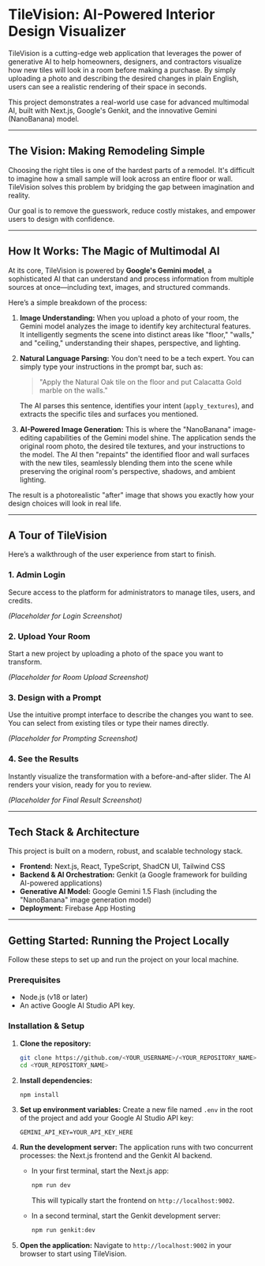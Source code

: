 # TileVision: AI-Powered Interior Design Visualizer

TileVision is a cutting-edge web application that leverages the power of generative AI to help homeowners, designers, and contractors visualize how new tiles will look in a room before making a purchase. By simply uploading a photo and describing the desired changes in plain English, users can see a realistic rendering of their space in seconds.

This project demonstrates a real-world use case for advanced multimodal AI, built with Next.js, Google's Genkit, and the innovative Gemini (NanoBanana) model.

---

## The Vision: Making Remodeling Simple

Choosing the right tiles is one of the hardest parts of a remodel. It's difficult to imagine how a small sample will look across an entire floor or wall. TileVision solves this problem by bridging the gap between imagination and reality.

Our goal is to remove the guesswork, reduce costly mistakes, and empower users to design with confidence.

---

## How It Works: The Magic of Multimodal AI

At its core, TileVision is powered by **Google's Gemini model**, a sophisticated AI that can understand and process information from multiple sources at once—including text, images, and structured commands.

Here’s a simple breakdown of the process:

1.  **Image Understanding:** When you upload a photo of your room, the Gemini model analyzes the image to identify key architectural features. It intelligently segments the scene into distinct areas like "floor," "walls," and "ceiling," understanding their shapes, perspective, and lighting.

2.  **Natural Language Parsing:** You don't need to be a tech expert. You can simply type your instructions in the prompt bar, such as:
    > "Apply the Natural Oak tile on the floor and put Calacatta Gold marble on the walls."

    The AI parses this sentence, identifies your intent (`apply_textures`), and extracts the specific tiles and surfaces you mentioned.

3.  **AI-Powered Image Generation:** This is where the "NanoBanana" image-editing capabilities of the Gemini model shine. The application sends the original room photo, the desired tile textures, and your instructions to the model. The AI then "repaints" the identified floor and wall surfaces with the new tiles, seamlessly blending them into the scene while preserving the original room's perspective, shadows, and ambient lighting.

The result is a photorealistic "after" image that shows you exactly how your design choices will look in real life.

---

## A Tour of TileVision

Here’s a walkthrough of the user experience from start to finish.

### 1. Admin Login

Secure access to the platform for administrators to manage tiles, users, and credits.

*(Placeholder for Login Screenshot)*

### 2. Upload Your Room

Start a new project by uploading a photo of the space you want to transform.

*(Placeholder for Room Upload Screenshot)*

### 3. Design with a Prompt

Use the intuitive prompt interface to describe the changes you want to see. You can select from existing tiles or type their names directly.

*(Placeholder for Prompting Screenshot)*

### 4. See the Results

Instantly visualize the transformation with a before-and-after slider. The AI renders your vision, ready for you to review.

*(Placeholder for Final Result Screenshot)*

---

## Tech Stack & Architecture

This project is built on a modern, robust, and scalable technology stack.

-   **Frontend:** Next.js, React, TypeScript, ShadCN UI, Tailwind CSS
-   **Backend & AI Orchestration:** Genkit (a Google framework for building AI-powered applications)
-   **Generative AI Model:** Google Gemini 1.5 Flash (including the "NanoBanana" image generation model)
-   **Deployment:** Firebase App Hosting

---

## Getting Started: Running the Project Locally

Follow these steps to set up and run the project on your local machine.

### Prerequisites

-   Node.js (v18 or later)
-   An active Google AI Studio API key.

### Installation & Setup

1.  **Clone the repository:**
    ```bash
    git clone https://github.com/<YOUR_USERNAME>/<YOUR_REPOSITORY_NAME>.git
    cd <YOUR_REPOSITORY_NAME>
    ```

2.  **Install dependencies:**
    ```bash
    npm install
    ```

3.  **Set up environment variables:**
    Create a new file named `.env` in the root of the project and add your Google AI Studio API key:
    ```
    GEMINI_API_KEY=YOUR_API_KEY_HERE
    ```

4.  **Run the development server:**
    The application runs with two concurrent processes: the Next.js frontend and the Genkit AI backend.

    -   In your first terminal, start the Next.js app:
        ```bash
        npm run dev
        ```
        This will typically start the frontend on `http://localhost:9002`.

    -   In a second terminal, start the Genkit development server:
        ```bash
        npm run genkit:dev
        ```

5.  **Open the application:**
    Navigate to `http://localhost:9002` in your browser to start using TileVision.
